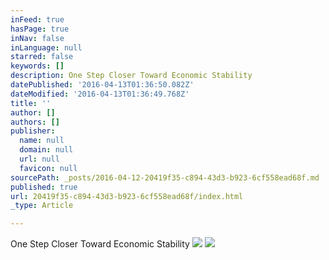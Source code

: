 ```yaml
---
inFeed: true
hasPage: true
inNav: false
inLanguage: null
starred: false
keywords: []
description: One Step Closer Toward Economic Stability
datePublished: '2016-04-13T01:36:50.082Z'
dateModified: '2016-04-13T01:36:49.768Z'
title: ''
author: []
authors: []
publisher:
  name: null
  domain: null
  url: null
  favicon: null
sourcePath: _posts/2016-04-12-20419f35-c894-43d3-b923-6cf558ead68f.md
published: true
url: 20419f35-c894-43d3-b923-6cf558ead68f/index.html
_type: Article

---
```

One Step Closer Toward Economic Stability
![](https://the-grid-user-content.s3-us-west-2.amazonaws.com/675cac48-b3e0-41fd-95d2-cde8437e7b13.jpg)
![](https://the-grid-user-content.s3-us-west-2.amazonaws.com/0c950a4c-b777-4b73-91ea-3f06e496b40b.jpg)